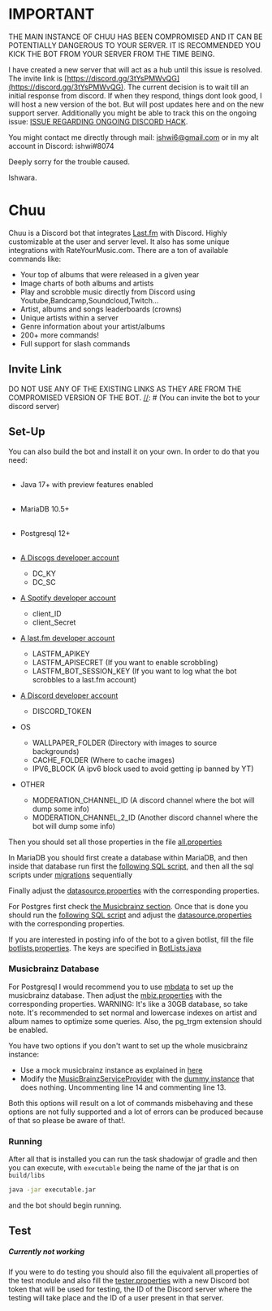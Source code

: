 # IMPORTANT

THE MAIN INSTANCE OF CHUU HAS BEEN COMPROMISED AND IT CAN BE POTENTIALLY DANGEROUS TO YOUR SERVER. IT IS RECOMMENDED YOU
KICK THE BOT FROM YOUR SERVER FROM THE TIME BEING.

I have created a new server that will act as a hub until this issue is resolved. The invite link
is [https://discord.gg/3tYsPMWvQG](https://discord.gg/3tYsPMWvQG). The current decision is to wait till an initial
response from discord. If when they respond, things dont look good, I will host a new version of the bot. But will post
updates here and on the new support server. Additionally you might be able to track this on the ongoing
issue: [ISSUE REGARDING ONGOING DISCORD HACK](https://github.com/ishwi/Chuu/issues/64).

You might contact me directly through mail: ishwi6@gmail.com or in my alt account in Discord: ishwi#8074

Deeply sorry for the trouble caused.

Ishwara.

# Chuu

Chuu is a Discord bot that integrates [Last.fm]([https://www.last.fm/](https://www.last.fm/)) with Discord. Highly
customizable at the user and server level. It also has some unique integrations with RateYourMusic.com. There are a ton
of available commands like:

- Your top of albums that were released in a given year<br>
- Image charts of both albums and artists<br>
- Play and scrobble music directly from Discord using Youtube,Bandcamp,Soundcloud,Twitch...
- Artist, albums and songs leaderboards (crowns)<br>
- Unique artists within a server<br>
- Genre information about your artist/albums<br>
- 200+ more commands!
- Full support for slash commands

## Invite Link

DO NOT USE ANY OF THE EXISTING LINKS AS THEY ARE FROM THE COMPROMISED VERSION OF THE BOT.
[//]: # (You can invite the bot to your discord server)

[//]: # (using [this link:]&#40;https://discordapp.com/oauth2/authorize?scope=bot&client_id=537353774205894676&permissions=387136&#41;)

[//]: # ()

[//]: # (There is also a support server if you want to ask any questions directly. [Join here:]&#40;https://discord.gg/HQGqYD7&#41;)

## Set-Up

You can also build the bot and install it on your own. In order to do that you need:<br><br>

- Java 17+ with preview features enabled<br><br>
- MariaDB 10.5+<br><br>
- Postgresql 12+<br><br>
- [A Discogs developer account](https://www.discogs.com/developers)

    - DC_KY
    - DC_SC

- [A Spotify developer account](https://developer.spotify.com/)
    - client_ID
    - client_Secret

- [A last.fm developer account](https://secure.last.fm/login?next=/api/account/create)
    - LASTFM_APIKEY
    - LASTFM_APISECRET (If you want to enable scrobbling)
    - LASTFM_BOT_SESSION_KEY (If you want to log what the bot scrobbles to a last.fm account)

- [A Discord developer account](https://discordapp.com/login?redirect_to=%2Fdevelopers%2Fapplications%2F)
    - DISCORD_TOKEN

- OS
    - WALLPAPER_FOLDER (Directory with images to source backgrounds)
    - CACHE_FOLDER (Where to cache images)
    - IPV6_BLOCK  (A ipv6 block used to avoid getting ip banned by YT)

- OTHER
    - MODERATION_CHANNEL_ID (A discord channel where the bot will dump some info)
    - MODERATION_CHANNEL_2_ID (Another discord channel where the bot will dump some info)

Then you should set all those properties in the
file [all.properties](https://github.com/ishwi/chuu/blob/master/src/main/resources/all.properties)

In MariaDB you should first create a database within MariaDB, and then inside that database run first 
the [following SQL script](https://github.com/ishwi/chuu/blob/master/model/src/main/resources/db/MariaBaseline.sql), and then all the sql scripts under [migrations](https://github.com/ishwi/chuu/blob/master/model/src/main/resources/db/migrations) sequentially  

Finally adjust the [datasource.properties](https://github.com/ishwi/chuu/blob/master/model/src/main/resources/datasource.properties)
with the corresponding properties.

For Postgres first check [the Musicbrainz section](#a-namembida-musicbrainz-database). Once that is done you should run the [following SQL script](https://github.com/ishwi/chuu/blob/master/model/src/main/resources/db/PostgresBaseline.sql) and
adjust the [datasource.properties](https://github.com/ishwi/chuu/blob/master/model/src/main/resources/datasource.properties) with the corresponding properties.

If you are interested in posting info of the bot to a given botlist, fill the
file [botlists.properties](https://github.com/ishwi/chuu/blob/master/src/main/resources/botlists.properties). The keys
are specified
in [BotLists.java](https://github.com/ishwi/chuu/blob/master/src/main/java/core/util/botlists/BotLists.java)

### <a name="mbid"></a> Musicbrainz Database

For Postgresql I would recommend you to use [mbdata](https://github.com/lalinsky/mbdata) to set up the musicbrainz
database.  Then adjust the [mbiz.properties](https://github.com/ishwi/chuu/blob/master/src/main/resources/mbiz.properties) with the
corresponding properties. WARNING: It's like a 30GB database, so take note. It's recommended to set normal and lowercase
indexes on artist and album names to optimize some queries. Also, the pg_trgm extension should be enabled.

You have two options if you don't want to set up the whole musicbrainz instance: 
- Use a mock musicbrainz instance as explained in [here](https://github.com/lalinsky/mbdata#development)
- Modify the [MusicBrainzServiceProvider](https://github.com/ishwi/Chuu/blob/master/model/src/main/java/dao/musicbrainz/MusicBrainzServiceSingleton.java) with the [dummy instance](https://github.com/ishwi/Chuu/blob/master/model/src/main/java/dao/musicbrainz/EmptyMusicBrainzServiceImpl.java) that does nothing.
Uncommenting line 14 and commenting line 13.

Both this options will result on a lot of commands misbehaving and these options are not fully supported and a lot of errors can be produced because of that so please be aware of that!.

### Running 

After all that is installed you can run the task shadowjar of gradle and then you can execute, with `executable` being the name of the jar that is on `build/libs`

```bash 
java -jar executable.jar
```

and the bot should begin running.

## Test
##### Currently not working 

If you were to do testing you should also fill the equivalent all.properties of the test module and also fill
the [tester.properties](https://github.com/ishwi/chuu/blob/master/src/test/resources/tester.properties) with a new
Discord bot token that will be used for testing, the ID of the Discord server where the testing will take place and the
ID of a user present in that server.
